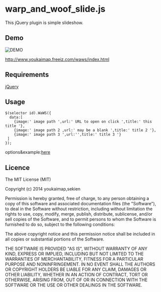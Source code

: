 warp_and_woof_slide.js
===================

This jQuery plugin is simple slideshow.

Demo
---------------------------------

![DEMO](http://www.youkaimap.freeiz.com/waws/ss.gif "screen shot")

<http://www.youkaimap.freeiz.com/waws/index.html>

Requirements
---------------------------------

[jQuery](http://jquery.com/ "jQuery")

Usage
---------------------------------

    $(selector id).WaWS({
      data:[
        {image:' image path ',url:' URL to open on click ',title:' this title '},
        {image:' image path 2 ,url:' may be a blank ',title:' title 2 '},
        {image:' image path 3 ',url:'',title:' title 3 '}
     ]
    });

options&amp;example:[here](http://www.youkaimap.freeiz.com/waws/index.html "usage")

Licence
---------------------------------
The MIT License (MIT)

Copyright (c) 2014 youkaimap,sekien

Permission is hereby granted, free of charge, to any person obtaining a copy
of this software and associated documentation files (the "Software"), to deal
in the Software without restriction, including without limitation the rights
to use, copy, modify, merge, publish, distribute, sublicense, and/or sell
copies of the Software, and to permit persons to whom the Software is
furnished to do so, subject to the following conditions:

The above copyright notice and this permission notice shall be included in all
copies or substantial portions of the Software.

THE SOFTWARE IS PROVIDED "AS IS", WITHOUT WARRANTY OF ANY KIND, EXPRESS OR
IMPLIED, INCLUDING BUT NOT LIMITED TO THE WARRANTIES OF MERCHANTABILITY,
FITNESS FOR A PARTICULAR PURPOSE AND NONINFRINGEMENT. IN NO EVENT SHALL THE
AUTHORS OR COPYRIGHT HOLDERS BE LIABLE FOR ANY CLAIM, DAMAGES OR OTHER
LIABILITY, WHETHER IN AN ACTION OF CONTRACT, TORT OR OTHERWISE, ARISING FROM,
OUT OF OR IN CONNECTION WITH THE SOFTWARE OR THE USE OR OTHER DEALINGS IN THE
SOFTWARE.
